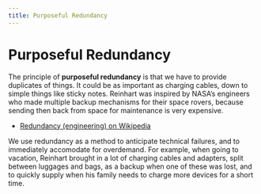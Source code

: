 ```yaml
---
title: Purposeful Redundancy
---
```


# Purposeful Redundancy

The principle of **purposeful redundancy** is that we have to provide duplicates of things. It could be as important as charging cables, down to simple things like sticky notes. Reinhart was inspired by NASA’s engineers who made multiple backup mechanisms for their space rovers, because sending then back from space for maintenance is very expensive.

+ [Redundancy (engineering) on Wikipedia](https://en.wikipedia.org/wiki/Redundancy_(engineering))

We use redundancy as a method to anticipate technical failures, and to immediately accomodate for overdemand. For example, when going to vacation, Reinhart brought in a lot of charging cables and adapters, split between luggages and bags, as a backup when one of these was lost, and to quickly supply when his family needs to charge more devices for a short time.
